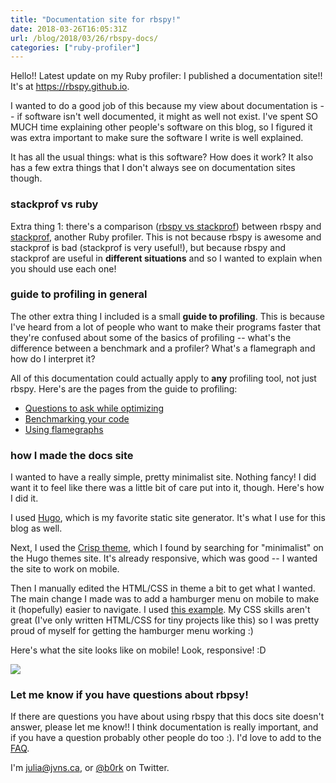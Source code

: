 ```yaml
---
title: "Documentation site for rbspy!"
date: 2018-03-26T16:05:31Z
url: /blog/2018/03/26/rbspy-docs/
categories: ["ruby-profiler"]
---
```


Hello!! Latest update on my Ruby profiler: I published a documentation site!! It's at
https://rbspy.github.io. 

I wanted to do a good job of this because my view about documentation is -- if software isn't well
documented, it might as well not exist. I've spent SO MUCH time explaining other people's software
on this blog, so I figured it was extra important to make sure the software I write is well
explained.

It has all the usual things: what is this software? How does it work? It also has a few extra things
that I don't always see on documentation sites though.

### stackprof vs ruby

Extra thing 1: there's a comparison ([rbspy vs stackprof](https://rbspy.github.io/rbspy-vs-stackprof/)) between rbspy and [stackprof](https://github.com/tmm1/stackprof),
another Ruby profiler. This is not because rbspy is awesome and stackprof is bad (stackprof is very
useful!), but because rbspy and stackprof are useful in **different situations** and so I wanted to
explain when you should use each one!

### guide to profiling in general

The other extra thing I included is a small **guide to profiling**. This is because
I've heard from a lot of people who want to make their programs faster that they're confused about
some of the basics of profiling -- what's the difference between a benchmark and a profiler? What's
a flamegraph and how do I interpret it?

All of this documentation could actually apply to **any** profiling tool, not just rbspy. Here's are
the pages from the guide to profiling:

* [Questions to ask while optimizing](https://rbspy.github.io/optimization-questions/)
* [Benchmarking your code](https://rbspy.github.io/benchmarking-your-code/)
* [Using flamegraphs](https://rbspy.github.io/using-flamegraphs/)

### how I made the docs site

I wanted to have a really simple, pretty minimalist site. Nothing fancy! I did want it to feel like
there was a little bit of care put into it, though. Here's how I did it.

I used [Hugo](https://gohugo.io), which is my favorite static site generator. It's what I use for
this blog as well.

Next, I used the [Crisp theme](https://themes.gohugo.io/crisp/), which I found by searching for
"minimalist" on the Hugo themes site. It's already responsive, which was good -- I wanted the site
to work on mobile.

Then I manually edited the HTML/CSS in theme a bit to get what I wanted. The main change I made was
to add a hamburger menu on mobile to make it (hopefully) easier to navigate. I used [this example](https://codepen.io/erikterwan/pen/EVzeRP).  My CSS skills aren't great (I've only written
HTML/CSS for tiny projects like this) so I was pretty proud of myself for getting the hamburger menu
working :)

Here's what the site looks like on mobile! Look, responsive! :D

<img src="https://jvns.ca/images/rbspy-site-mobile.png">

### Let me know if you have questions about rbpsy!

If there are questions you have about using rbspy that this docs site doesn't answer, please let me
know!!  I think documentation is really important, and if you have a question probably other people
do too :). I'd love to add to the [FAQ](https://rbspy.github.io/using-rbspy/#faq).
    
I'm julia@jvns.ca, or [@b0rk](https://twitter.com/b0rk) on Twitter.
